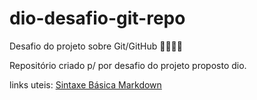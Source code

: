 # dio-desafio-git-repo
Desafio do projeto sobre Git/GitHub 👨🏾‍💻🌱

Repositório criado p/ por desafio do projeto proposto dio.

links uteis: 
[Sintaxe Básica Markdown](https://www.markdownguide.org/)
